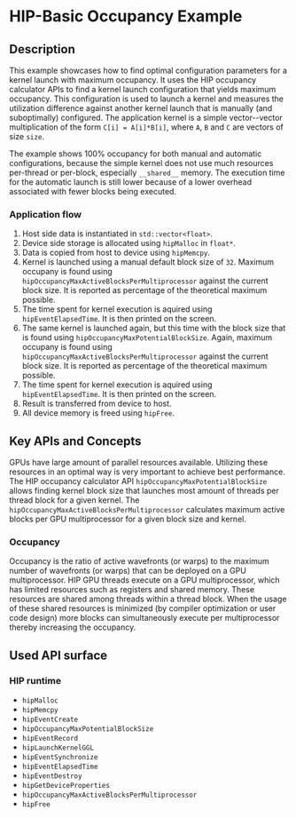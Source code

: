 # HIP-Basic Occupancy Example

## Description
This example showcases how to find optimal configuration parameters for a kernel launch with maximum occupancy. It uses the HIP occupancy calculator APIs to find a kernel launch configuration that yields maximum occupancy. This configuration is used to launch a kernel and measures the utilization difference against another kernel launch that is manually (and suboptimally) configured. The application kernel is a simple vector--vector multiplication of the form `C[i] = A[i]*B[i]`, where `A`, `B` and `C` are vectors of size `size`.

The example shows 100% occupancy for both manual and automatic configurations, because the simple kernel does not use much resources per-thread or per-block, especially `__shared__` memory. The execution time for the automatic launch is still lower because of a lower overhead associated with fewer blocks being executed.

### Application flow 
1. Host side data is instantiated in `std::vector<float>`.
2. Device side storage is allocated using `hipMalloc` in `float*`.
3. Data is copied from host to device using `hipMemcpy`.
4. Kernel is launched using a manual default block size of `32`. Maximum occupany is found using `hipOccupancyMaxActiveBlocksPerMultiprocessor` against the current block size. It is reported as percentage of the theoretical maximum possible.
5. The time spent for kernel execution is aquired using `hipEventElapsedTime`. It is then printed on the screen.
6. The same kernel is launched again, but this time with the block size that is found using `hipOccupancyMaxPotentialBlockSize`. Again, maximum occupany is found using `hipOccupancyMaxActiveBlocksPerMultiprocessor` against the current block size. It is reported as percentage of the theoretical maximum possible.
7. The time spent for kernel execution is aquired using `hipEventElapsedTime`. It is then printed on the screen.
8. Result is transferred from device to host.
9. All device memory is freed using `hipFree`.

## Key APIs and Concepts
GPUs have large amount of parallel resources available. Utilizing these resources in an optimal way is very important to achieve best performance. The HIP occupancy calculator API `hipOccupancyMaxPotentialBlockSize` allows finding kernel block size that launches most amount of threads per thread block for a given kernel. The `hipOccupancyMaxActiveBlocksPerMultiprocessor` calculates maximum active blocks per GPU multiprocessor for a given block size and kernel.

### Occupancy
Occupancy is the ratio of active wavefronts (or warps) to the maximum number of wavefronts (or warps) that can be deployed on a GPU multiprocessor. HIP GPU threads execute on a GPU multiprocessor, which has limited resources such as registers and shared memory. These resources are shared among threads within a thread block. When the usage of these shared resources is minimized (by compiler optimization or user code design) more blocks can simultaneously execute per multiprocessor thereby increasing the occupancy.

## Used API surface
### HIP runtime
- `hipMalloc`
- `hipMemcpy`
- `hipEventCreate`
- `hipOccupancyMaxPotentialBlockSize`
- `hipEventRecord`
- `hipLaunchKernelGGL`
- `hipEventSynchronize`
- `hipEventElapsedTime`
- `hipEventDestroy`
- `hipGetDeviceProperties`
- `hipOccupancyMaxActiveBlocksPerMultiprocessor`
- `hipFree`
